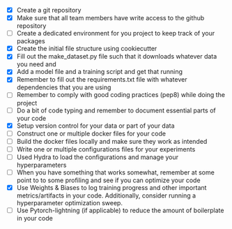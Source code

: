 * [X] Create a git repository
* [X] Make sure that all team members have write access to the github repository
* [ ] Create a dedicated environment for you project to keep track of your packages
* [X] Create the initial file structure using cookiecutter
* [X] Fill out the make_dataset.py file such that it downloads whatever data you need and
* [X] Add a model file and a training script and get that running
* [X] Remember to fill out the requirements.txt file with whatever dependencies that you are using
* [ ] Remember to comply with good coding practices (pep8) while doing the project
* [ ] Do a bit of code typing and remember to document essential parts of your code
* [X] Setup version control for your data or part of your data
* [ ] Construct one or multiple docker files for your code
* [ ] Build the docker files locally and make sure they work as intended
* [ ] Write one or multiple configurations files for your experiments
* [ ] Used Hydra to load the configurations and manage your hyperparameters
* [ ] When you have something that works somewhat, remember at some point to to some profiling and see if you can optimize your code
* [X] Use Weights & Biases to log training progress and other important metrics/artifacts in your code. Additionally, consider running a hyperparameter optimization sweep.
* [ ] Use Pytorch-lightning (if applicable) to reduce the amount of boilerplate in your code